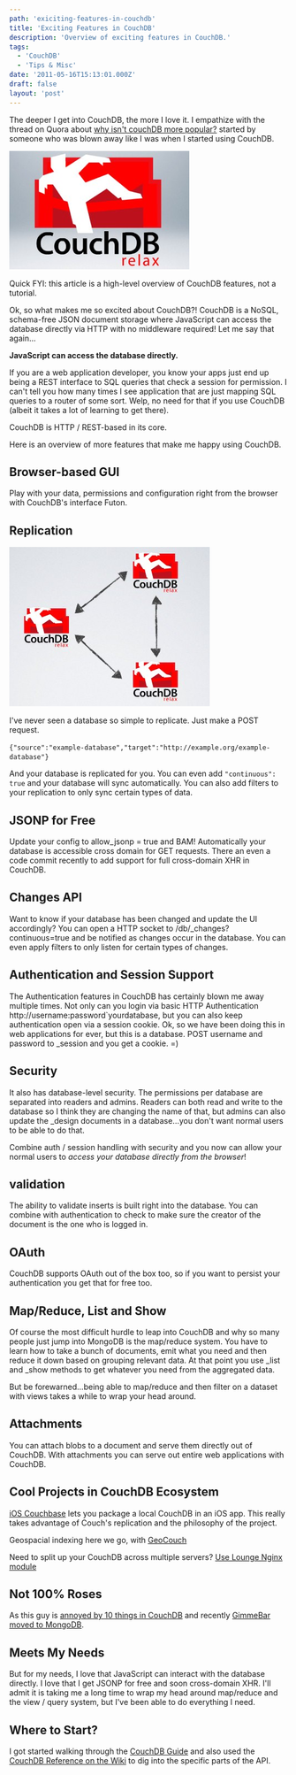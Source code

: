 ```yaml
---
path: 'exiciting-features-in-couchdb'
title: 'Exciting Features in CouchDB'
description: 'Overview of exciting features in CouchDB.'
tags:
  - 'CouchDB'
  - 'Tips & Misc'
date: '2011-05-16T15:13:01.000Z'
draft: false
layout: 'post'
---
```


The deeper I get into CouchDB, the more I love it. I empathize with the thread on Quora about [why isn't couchDB more popular?](http://www.quora.com/CouchDB/Why-isnt-CouchDB-more-popular) started by someone who was blown away like I was when I started using CouchDB.

![CouchDB Logo](couchdb-logo.jpg)

Quick FYI: this article is a high-level overview of CouchDB features, not a tutorial.

Ok, so what makes me so excited about CouchDB?! CouchDB is a NoSQL, schema-free JSON document storage where JavaScript can access the database directly via HTTP with no middleware required! Let me say that again...

**JavaScript can access the database directly.**

If you are a web application developer, you know your apps just end up being a REST interface to SQL queries that check a session for permission. I can't tell you how many times I see application that are just mapping SQL queries to a router of some sort. Welp, no need for that if you use CouchDB (albeit it takes a lot of learning to get there).

CouchDB is HTTP / REST-based in its core.

Here is an overview of more features that make me happy using CouchDB.

## Browser-based GUI

Play with your data, permissions and configuration right from the browser with CouchDB's interface Futon.

## Replication

![CouchDB Replication](couchdb-replication.jpg)

I've never seen a database so simple to replicate. Just make a POST request.

`{"source":"example-database","target":"http://example.org/example-database"}`

And your database is replicated for you. You can even add `"continuous": true` and your database will sync automatically. You can also add filters to your replication to only sync certain types of data.

## JSONP for Free

Update your config to allow_jsonp = true and BAM! Automatically your database is accessible cross domain for GET requests. There an even a code commit recently to add support for full cross-domain XHR in CouchDB.

## Changes API

Want to know if your database has been changed and update the UI accordingly? You can open a HTTP socket to /db/\_changes?continuous=true and be notified as changes occur in the database. You can even apply filters to only listen for certain types of changes.

## Authentication and Session Support

The Authentication features in CouchDB has certainly blown me away multiple times. Not only can you login via basic HTTP Authentication http://username:password`yourdatabase, but you can also keep authentication open via a session cookie. Ok, so we have been doing this in web applications for ever, but this is a database. POST username and password to \_session and you get a cookie. =)

## Security

It also has database-level security. The permissions per database are separated into readers and admins. Readers can both read and write to the database so I think they are changing the name of that, but admins can also update the \_design documents in a database...you don't want normal users to be able to do that.

Combine auth / session handling with security and you now can allow your normal users to _access your database directly from the browser_!

## validation

The ability to validate inserts is built right into the database. You can combine with authentication to check to make sure the creator of the document is the one who is logged in.

## OAuth

CouchDB supports OAuth out of the box too, so if you want to persist your authentication you get that for free too.

## Map/Reduce, List and Show

Of course the most difficult hurdle to leap into CouchDB and why so many people just jump into MongoDB is the map/reduce system. You have to learn how to take a bunch of documents, emit what you need and then reduce it down based on grouping relevant data. At that point you use \_list and \_show methods to get whatever you need from the aggregated data.

But be forewarned...being able to map/reduce and then filter on a dataset with views takes a while to wrap your head around.

## Attachments

You can attach blobs to a document and serve them directly out of CouchDB. With attachments you can serve out entire web applications with CouchDB.

## Cool Projects in CouchDB Ecosystem

[iOS Couchbase](https://github.com/couchbaselabs/iOS-Couchbase) lets you package a local CouchDB in an iOS app. This really takes advantage of Couch's replication and the philosophy of the project.

Geospacial indexing here we go, with [GeoCouch](https://github.com/couchbase/geocouch)

Need to split up your CouchDB across multiple servers? [Use Lounge Nginx module](http://tilgovi.github.com/couchdb-lounge/)

## Not 100% Roses

As this guy is [annoyed by 10 things in CouchDB](http://www.paperplanes.de/2010/7/26/10_annoying_things_about_couchdb.html) and recently [GimmeBar moved to MongoDB](http://seancoates.com/blogs/gimme-bar-on-mongodb).

## Meets My Needs

But for my needs, I love that JavaScript can interact with the database directly. I love that I get JSONP for free and soon cross-domain XHR. I'll admit it is taking me a long time to wrap my head around map/reduce and the view / query system, but I've been able to do everything I need.

## Where to Start?

I got started walking through the [CouchDB Guide](http://guide.couchdb.org/draft/) and also used the [CouchDB Reference on the Wiki](http://wiki.apache.org/couchdb/Reference) to dig into the specific parts of the API.

